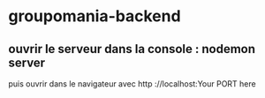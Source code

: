 # groupomania-backend

## ouvrir le serveur dans la console : nodemon server

puis ouvrir dans le navigateur avec http ://localhost:Your PORT here
